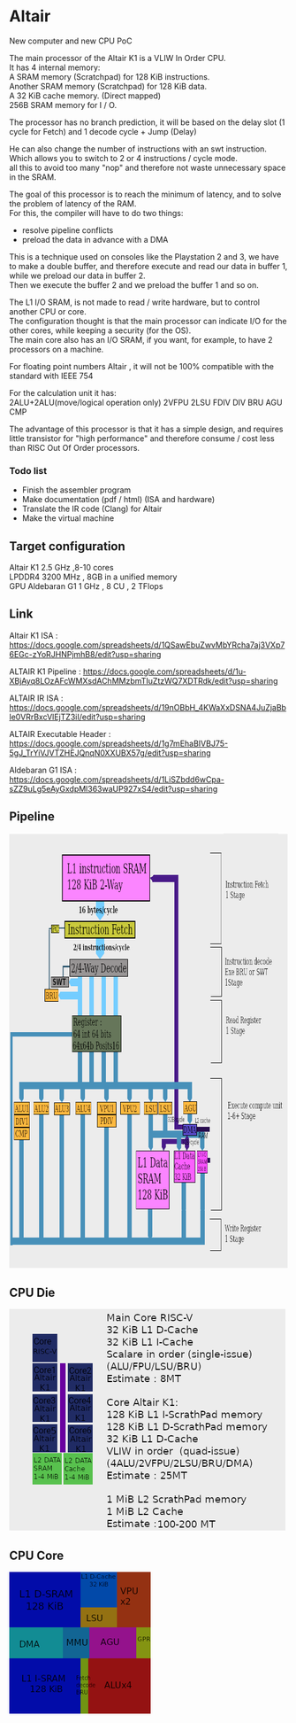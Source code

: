 # Altair
New computer and new CPU PoC

The main processor of the Altair K1 is a VLIW In Order CPU.  
It has 4 internal memory:  
A SRAM memory (Scratchpad) for 128 KiB instructions.  
Another SRAM memory (Scratchpad) for 128 KiB data.  
A 32 KiB cache memory. (Direct mapped)  
256B SRAM memory for I / O.  

The processor has no branch prediction, it will be based on the delay slot (1 cycle for Fetch) and 1 decode cycle + Jump (Delay)

He can also change the number of instructions with an swt instruction.  
Which allows you to switch to 2 or 4 instructions / cycle mode.  
all this to avoid too many "nop" and therefore not waste unnecessary space in the SRAM.

The goal of this processor is to reach the minimum of latency, and to solve the problem of latency of the RAM.  
For this, the compiler will have to do two things:  
- resolve pipeline conflicts  
- preload the data in advance with a DMA

This is a technique used on consoles like the Playstation 2 and 3, we have to make a double buffer, and therefore execute and read our data in buffer 1, while we preload our data in buffer 2.  
Then we execute the buffer 2 and we preload the buffer 1 and so on.

The L1 I/O SRAM, is not made to read / write hardware, but to control another CPU or core.  
The configuration thought is that the main processor can indicate I/O for the other cores, while keeping a security (for the OS).  
The main core also has an I/O SRAM, if you want, for example, to have 2 processors on a machine. 

For floating point numbers Altair , it will not be 100% compatible with the standard  with IEEE 754

For the calculation unit it has:  
2ALU+2ALU(move/logical operation only) 2VFPU 2LSU FDIV DIV BRU AGU CMP

The advantage of this processor is that it has a simple design, and requires little transistor for "high performance" and therefore consume / cost less than RISC Out Of Order processors.

### Todo list
- Finish the assembler program
- Make documentation (pdf / html) (ISA and hardware)
- Translate the IR code (Clang) for Altair
- Make the virtual machine

## Target configuration  
Altair K1 2.5 GHz ,8-10 cores  
LPDDR4 3200 MHz , 8GB in a unified memory  
GPU Aldebaran G1 1 GHz , 8 CU , 2 TFlops  

## Link
Altair K1 ISA : https://docs.google.com/spreadsheets/d/1QSawEbuZwvMbYRcha7aj3VXp76EGc-zYoRJHNPjmhB8/edit?usp=sharing  

ALTAIR K1 Pipeline : https://docs.google.com/spreadsheets/d/1u-XBjAyq8LOzAFcWMXsdAChMMzbmTIuZtzWQ7XDTRdk/edit?usp=sharing  

ALTAIR IR ISA : https://docs.google.com/spreadsheets/d/19nOBbH_4KWaXxDSNA4JuZjaBble0VRrBxcVlEjTZ3iI/edit?usp=sharing  

ALTAIR Executable Header : https://docs.google.com/spreadsheets/d/1g7mEhaBIVBJ75-5gJ_TrYiVJVTZHEJQnqN0XXUBX57g/edit?usp=sharing

Aldebaran G1 ISA : https://docs.google.com/spreadsheets/d/1LiSZbdd6wCpa-sZZ9uLg5eAyGxdpMl363waUP927xS4/edit?usp=sharing  




## Pipeline
<img src="Pipeline4.png?raw=true" alt="Pipeline" width="887" height="785">

## CPU Die
<img src="CPU.png?raw=true" alt="CPU" width="500" height="400">


## CPU Core
<img src="die.png?raw=true" alt="CPU" width="256" height="256">

